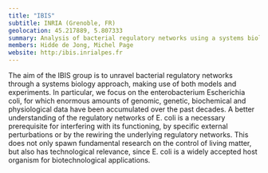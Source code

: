 ```yaml
---
title: "IBIS"
subtitle: INRIA (Grenoble, FR)
geolocation: 45.217889, 5.807333
summary: Analysis of bacterial regulatory networks using a systems biology approach
members: Hidde de Jong, Michel Page
website: http:/ibis.inrialpes.fr
---
```


The aim of the IBIS group is to unravel bacterial regulatory networks through a systems biology approach, making use of both models and experiments. In particular, we focus on the enterobacterium Escherichia coli, for which enormous amounts of genomic, genetic, biochemical and physiological data have been accumulated over the past decades. A better understanding of the regulatory networks of E. coli is a necessary prerequisite for interfering with its functioning, by specific external perturbations or by the rewiring the underlying regulatory networks. This does not only spawn fundamental research on the control of living matter, but also has technological relevance, since E. coli is a widely accepted host organism for biotechnological applications.


